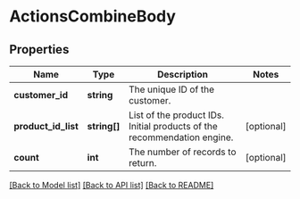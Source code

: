 # ActionsCombineBody

## Properties
Name | Type | Description | Notes
------------ | ------------- | ------------- | -------------
**customer_id** | **string** | The unique ID of the customer. | 
**product_id_list** | **string[]** | List of the product IDs. Initial products of the recommendation engine. | [optional] 
**count** | **int** | The number of records to return. | [optional] 

[[Back to Model list]](../../README.md#documentation-for-models) [[Back to API list]](../../README.md#documentation-for-api-endpoints) [[Back to README]](../../README.md)

